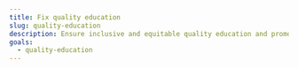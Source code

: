 ```yaml
---
title: Fix quality education
slug: quality-education
description: Ensure inclusive and equitable quality education and promote lifelong learning opportunities for all.
goals:
  - quality-education
---
```

